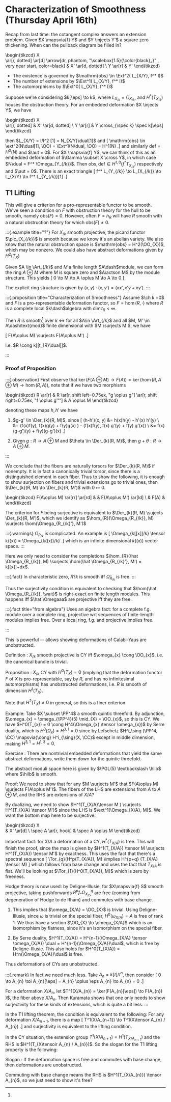 # Characterization of Smoothness (Thursday April 16th)

Recap from last time: the cotangent complex answers an extension problem.
Given $X \mapsvia{f} Y$ and $Y \injects Y'$ a square zero thickening.
When can the pullback diagram be filled in?

\begin{tikzcd}
  X  
  \ar[r, dotted] 
  \ar[d] \arrow[dr, phantom, "\scalebox{1.5}{\color{black}$\lrcorner$}" , very near start, color=black]
& X' 
  \ar[d, dotted] 
\\
  Y 
  \ar[r] 
& Y'
\end{tikzcd}

- The existence is governed by $\mathrm{obs} \in \Ext^2( L_{X/Y}, f^* I)$
- The number of extensions by $\Ext^1( L_{X/Y}, f^* I)$
- The automorphisms by $\Ext^0( L_{X/Y}, f^* I)$

Suppose we're considering $k[\eps] \to k$, where $L_{X_{/k}} = \Omega_{X_{/k}}$, and $H^*(T_{X_{/k}})$ houses the obstruction theory.
For an embedded deformation $X \injects Y$, we have

\begin{tikzcd}
X  
  \ar[r, dotted]
& X' 
  \ar[d, dotted] 
\\
Y 
  \ar[r] 
& Y \cross_{\spec k} \spec k[\eps]
\end{tikzcd}

then $L_{X/Y} = I/I^2 [1] = N_{X/Y}\dual[1]$ and
\[
\mathrm{obs} \in \ext^2(N\dual[1], \OO) = \Ext^1(N\dual, \OO) = H^1(N)
.\]
and similarly $\mathrm{def} = H^0(N)$ and $\aut = 0$.
For $X \mapsvia{f} Y$, we can think of this as an embedded deformation of $\Gamma \subset X \cross Y$, in which case $N\dual = F^* \Omega_{Y_{/k}}$.
Then $\mathrm{obs}, \mathrm{def} \in H^{1, 0}(f^* T_{X_{/k}})$ respectively and $\aut = 0$.
There is an exact triangle
\[
f^* L_{Y_{/k}} \to L_{X_{/k}} \to L_{X/Y} \to f^* L_{Y_{/k}}[1]
.\]

## T1 Lifting

This will give a criterion for a pro-representable functor to be smooth.
We've seen a condition on $F$ with obstruction theory for the hull to be smooth, namely $\mathrm{obs}(F) = 0$.
However, often $F = h_{R}$ will have $R$ smooth with a natural obstruction theory for which $\mathrm{obs}(F) \neq 0$.


:::{.example title="?"}
For $X_{/k}$ smooth projective, the picard functor $\pic_{X_{/k}}$ is smooth because we know it's an abelian variety.
We also know that the natural obstruction space is $\mathrm{obs} = H^2(\OO_{X})$, which may be nonzero.
We could also have abstract deformations given by $H^2(T_{X})$

Given $A \in \Art_{/k}$ and $M$ a finite length $A\dash$module, we can form the ring $A \oplus M$ where $M$ is square zero and $A\actson M$ by the module structure.
This yields
\[
0 \to M \to A \oplus M \to A \to 0
\]

The explicit ring structure is given by $(x, y) \cdot (x, y') = (xx', x'y + xy')$.
:::



:::{.proposition title="Characterization of Smoothness"}
Assume $\ch k =0$ and $F$ is a pro-representable deformation functor, so $F = \hom(R, \cdot)$ where $R$ is a complete local $k\dash$algebra with $\dim t_{R} < \infty$.

Then $R$ is smooth[^smoothness_reminder]
over $k$
$\iff$ 
for all $A\in \Art_{/k}$ and all $M, M' \in A\dash\text{mod}$ finite dimensional with $M \surjects M'$, we have

\[
F(A\oplus M) \surjects F(A\oplus M')
.\]


[^smoothness_reminder]: 
I.e. $R \cong k[[t_{R}\dual]]$.

:::

### Proof of Proposition 


:::{.observation}
First observe that $\ker(F(A\oplus M) \to F(A)) = \ker(\hom(R, A\oplus M) \to \hom(R, A))$, note that if we have two morphisms 

\begin{tikzcd}
R 
  \ar[r] 
& 
R
  \ar[r, shift left=0.75ex, "g \oplus g"] 
  \ar[r, shift right=0.75ex, "f \oplus g'"'] 
& 
A \oplus M
\end{tikzcd}

denoting these maps $h, h'$ we have

1. $g-g' \in \Der_{k}(R, M)$, since 
\[
(h-h')(x, y) 
&= h(x)h(y) - h'(x) h'(y) \\
&= (f(x)f(y), f(x)g(y) + f(y)g(x) )  - (f(x)f(y), f(x) g'(y) + f(y) g'(x)) \\
&= f(x)(g-g')(y) + f(y)(g-g')(x)
.\]

2. Given $g: R\to A\oplus M$ and $\theta \in \Der_{k}(R, M)$, then $g + \theta: R \to A\oplus M$.

:::

We conclude that the fibers are naturally torsors for $\Der_{k}(R, M)$ if nonempty.
It is in fact a canonically trivial torsor, since there is a distinguished element in each fiber.
Thus to show the following,
it is enough to show surjection on fibers and trivial extensions go to trivial ones, then $\Der_{k}(R, M) \to \Der_{k}(R, M')$ with $0\mapsto 0$.

\begin{tikzcd}
F(A\oplus M) 
  \ar[rr]
  \ar[rd]
& 
& F(A\oplus M') 
  \ar[ld]
\\
& F(A) 
&
\end{tikzcd}

The criterion for $F$ being surjective is equivalent to $\Der_{k}(R, M) \sujects \Der_{k}(R, M')$, which we identify as $\hom_{R}(\Omega_{R_{/k}}, M) \surjects \hom(\Omega_{R_{/k}'}, M')$


:::{.warnings}
$\Omega_{R_{/k}}$ is complicated.
An example is 
\[
\Omega_{k[[x]]/k} \tensor k((x)) = \Omega_{k((x))/k}
.\]
which is an infinite dimensional $k((x))$ vector space.
:::



Here we only need to consider the completions $\hom_{R}(\hat \Omega_{R_{/k}}, M) \surjects \hom(\hat \Omega_{R_{/k}'}, M') = k[[x]]~dx$.


:::{.fact}
In characteristic zero, $R?k$ is smooth iff $\hat \Omega_{R_{/k}}$ is free.
:::
  
Thus the surjectivity condition is equivalent to checking that $\hom(\hat \Omega_{R_{/k}}, \wait)$ is right-exact on finite length modules.
This happens iff $\hat \Omegaaa$ are projective iff they are free.



:::{.fact title="from algebra"}
Uses an algebra fact: for a complete f.g. module over a complete ring, projective wrt sequences of finite-length modules implies free.
Over a local ring, f.g. and projective implies free.

:::



This is powerful -- allows showing deformations of Calabi-Yaus are unobstructed.

Definition
: $X_{/k}$ smooth projective is CY iff $\omega_{x} \cong \OO_{x}$, i.e. the canonical bundle is trivial.

Proposition
: $X_{/k}$ CY with $H^0(T_{X}) = 0$ (implying that the deformation functor $F$ of $X$ is pro-representable, say by $R$, and has no infinitesimal automorphisms) has unobstructed deformations, i.e. $R$ is smooth of dimension $H^1(T_{X})$.

Note that $H^2(T_{X}) \neq 0$ in general, so this is a finer criterion.

Example:
Take $X \subset \PP^4$ a smooth quintic threefold.
By adjunction, $\omega_{x} = \omega_{\PP^4}(5) \mid_{X} = \OO_{x}$, so this is CY.
We have $H^0(T_{x}) = 0 \cong H^4(\Omega_{x} \tensor \omega_{x})$ by Serre duality, which is $H^3(\Omega_{x}) = H^{3, 1} = 0$ since by Lefschetz $H^i_\sing (\PP^4, \CC) \mapsvia{\cong} H^i_{\sing}(X, \CC)$ except in middle dimension, making $H^{3, 1} = H^{1, 3} = 0$.

Exercise
: There are nontrivial embedded deformations that yield the same abstract deformations, write them down for the quintic threefold.

The abstract moduli space here is given by $\PGL(5) \textbackslash \hilb$ where $\hilb$ is smooth.

Proof:
We need to show that for any $M \surjects M'$ that $F(A\oplus M) \surjects F(A\oplus M')$.
The fibers of the LHS are extensions from $A$ to $A\oplus M$, and the RHS are extensions of $X/A$?

By dualizing, we need to show $H^1(T_{X/A}\tensor M ) \surjects H^1(T_{X/A} \tensor M')$ since the LHS is $\ext^1(\Omega_{X/A}, M)$.
We want the bottom map here to be surjective:

\begin{tikzcd}
  X  
& X' 
  \ar[d] 
\\
  \spec A 
  \ar[r, hook] 
& \spec A \oplus M
\end{tikzcd}


Important fact: for $X/A$ a deformation of a CY, $H^*(T_{X/A})$ is free.
This will finish the proof, since the map is given by $H^1(T_{X/A}) \tensor M \surjects H^1(T_{X/A}) \tensor M'$ by exactness.
This uses the fact that there's a spectral sequence
\[
\Tor_{q}(H^p(T_{X/A}), M) \implies H^{p+q} (T_{X/A} \tensor M)
\]
which follows from base change and uses the fact that $T_{X/A}$ is flat.
We'll be looking at $\Tor_{1}(H^0(T_{X/A}), M)$ which is zero by freeness.

Hodge theory is now used: by Deligne-Illusie, for $X\mapsvia{f} S$ smooth projective, taking pushforwards $R^p f_* \Omega^q_{X_{/S}}$ are free (coming from degeneration of Hodge to de Rham) and commutes with base change.

1. This implies that $\omega_{X/A} = \OO_{X}$ is trivial.
  Using Deligne-Illusie, since $\omega$ is trivial on the special fiber, $H^0(\omega_{X/A}) = A$ is free of rank 1.
  We thus have a section $\OO_{X} \to \omega_{X/A}$ which is an isomorphism by flatness, since it's an isomorphism on the special fiber.

2. By Serre duality, $H^1(T_{X/A}) = H^{n-1}(\Omega_{X/A} \tensor \omega_{X/A}) \dual = H^{n-1}(\Omega_{X/A})\dual$, which is free by Deligne-Illusie.
  This also holds for $H^0(T_{X/A}) = H^n(\Omega_{X/A})\dual$ is free.

Thus deformations of CYs are unobstructed.



:::{.remark}
In fact we need much less.
Take $A_{n} = k[t] / t^n$, then consider
\[
0 \to A_{n} \toi A_{n}[\eps] = A_{n} \oplus \eps A_{n} \to A_{n} = 0
.\]

For a deformation $X/A_{n}$, let $T^1(X/A_{n}) = \ker(F(A_{n}[\eps]) \to F(A_{n}) )$, the fiber above $X/A_{n}$.
Then Kuramata shows that one only needs to show surjectivity for these kinds of extensions, which is quite a bit less.
:::


In the T1 lifting theorem, the condition is equivalent to the following:
For any deformation $X/A_{n+1}$, there is a map
\[
T^1(X/A_{n+1}) \to T^1(X\tensor A_{n} / A_{n})
.\]
and surjectivity is equivalent to the lifting condition.

In the CY situation, the extension group $T^1(X/A_{n+1}) =  H^1(T_{X/A_{n+1}})$ and the RHS is $H^1(T_{X\tensoir A_{n} / A_{n}})$.
So the slogan for the T1 lifting property is the following:

Slogan
: If the deformation space is free and commutes with base change, then deformations are unobstructed.

Commuting with base change means the RHS is $H^1(T_{X/A_{n}}) \tensor A_{n}$, so we just need to show it's free?
